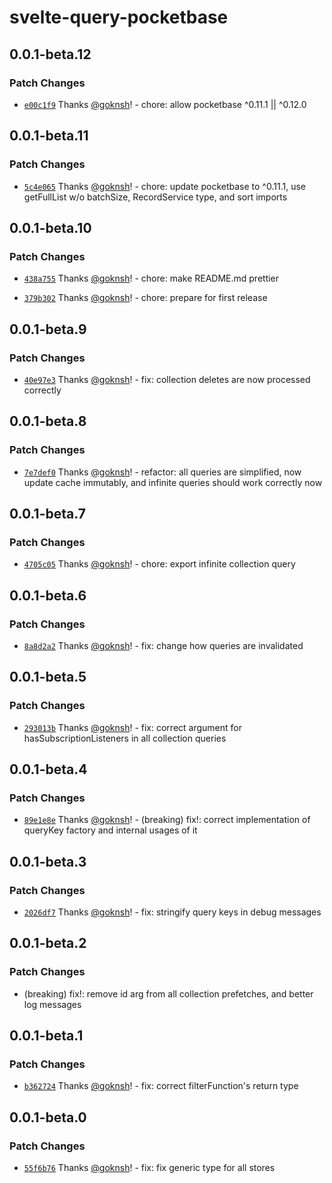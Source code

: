 # svelte-query-pocketbase

## 0.0.1-beta.12

### Patch Changes

- [`e00c1f9`](https://github.com/goknsh/svelte-query-pocketbase/commit/e00c1f98c32aab9abf4ac5daf39bf57988e25491) Thanks [@goknsh](https://github.com/goknsh)! - chore: allow pocketbase ^0.11.1 || ^0.12.0

## 0.0.1-beta.11

### Patch Changes

- [`5c4e065`](https://github.com/goknsh/svelte-query-pocketbase/commit/5c4e06557f387949d6728d3c8d63912e25af41b5) Thanks [@goknsh](https://github.com/goknsh)! - chore: update pocketbase to ^0.11.1, use getFullList w/o batchSize, RecordService type, and sort imports

## 0.0.1-beta.10

### Patch Changes

- [`438a755`](https://github.com/goknsh/svelte-query-pocketbase/commit/438a75513e0ae845884fa79abc5605e44f06b167) Thanks [@goknsh](https://github.com/goknsh)! - chore: make README.md prettier

- [`379b302`](https://github.com/goknsh/svelte-query-pocketbase/commit/379b3020539999b51aea2b7715cdd876b9b131ac) Thanks [@goknsh](https://github.com/goknsh)! - chore: prepare for first release

## 0.0.1-beta.9

### Patch Changes

- [`40e97e3`](https://github.com/goknsh/svelte-query-pocketbase/commit/40e97e339a1f7081f319f846eb2c300227ed52dd) Thanks [@goknsh](https://github.com/goknsh)! - fix: collection deletes are now processed correctly

## 0.0.1-beta.8

### Patch Changes

- [`7e7def0`](https://github.com/goknsh/svelte-query-pocketbase/commit/7e7def0c8caa35ff06b04918fb30c92e20a77ebd) Thanks [@goknsh](https://github.com/goknsh)! - refactor: all queries are simplified, now update cache immutably, and infinite queries should work correctly now

## 0.0.1-beta.7

### Patch Changes

- [`4705c05`](https://github.com/goknsh/svelte-query-pocketbase/commit/4705c059a034857fd6f9e04926d5b8d178374f26) Thanks [@goknsh](https://github.com/goknsh)! - chore: export infinite collection query

## 0.0.1-beta.6

### Patch Changes

- [`8a8d2a2`](https://github.com/goknsh/svelte-query-pocketbase/commit/8a8d2a28a002d3caf55b785e73f57a7f523e1f88) Thanks [@goknsh](https://github.com/goknsh)! - fix: change how queries are invalidated

## 0.0.1-beta.5

### Patch Changes

- [`293013b`](https://github.com/goknsh/svelte-query-pocketbase/commit/293013bb3d3d0d4ee060c37f5f56f0125acf5320) Thanks [@goknsh](https://github.com/goknsh)! - fix: correct argument for hasSubscriptionListeners in all collection queries

## 0.0.1-beta.4

### Patch Changes

- [`89e1e8e`](https://github.com/goknsh/svelte-query-pocketbase/commit/89e1e8e42993151802f9e25af799a90ebde68a33) Thanks [@goknsh](https://github.com/goknsh)! - (breaking) fix!: correct implementation of queryKey factory and internal usages of it

## 0.0.1-beta.3

### Patch Changes

- [`2026df7`](https://github.com/goknsh/svelte-query-pocketbase/commit/2026df711b59c079c47f8e9dadd4f94e02cf98dc) Thanks [@goknsh](https://github.com/goknsh)! - fix: stringify query keys in debug messages

## 0.0.1-beta.2

### Patch Changes

- (breaking) fix!: remove id arg from all collection prefetches, and better log messages

## 0.0.1-beta.1

### Patch Changes

- [`b362724`](https://github.com/goknsh/svelte-query-pocketbase/commit/b362724a5e86f2ecdabd96e7024e6c539a9563d2) Thanks [@goknsh](https://github.com/goknsh)! - fix: correct filterFunction's return type

## 0.0.1-beta.0

### Patch Changes

- [`55f6b76`](https://github.com/goknsh/svelte-query-pocketbase/commit/55f6b76c3a591835a2f70b5efb51e8b01043178b) Thanks [@goknsh](https://github.com/goknsh)! - fix: fix generic type for all stores
